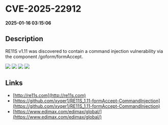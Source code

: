 # CVE-2025-22912

**2025-01-16 03:15:06**

## Description
RE11S v1.11 was discovered to contain a command injection vulnerability via the component /goform/formAccept.

![](https://img.shields.io/static/v1?label=Exploit&message=Yes&color=red)
![](https://img.shields.io/static/v1?label=Score&message=9.8&color=red)
![](https://img.shields.io/static/v1?label=Severity&message=CRITICAL&color=red)
![](https://img.shields.io/static/v1?label=CWE&message=RCE&color=green)

## Links
- [http://re11s.com](http://re11s.com)
- [https://github.com/xyqer1/RE11S_1.11-formAccept-CommandInjection](https://github.com/xyqer1/RE11S_1.11-formAccept-CommandInjection)
- [https://www.edimax.com/edimax/global/](https://www.edimax.com/edimax/global/)
